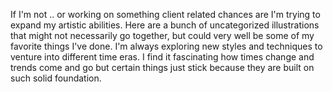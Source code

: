If I'm not .. or working on something client related chances are I'm trying to expand my artistic abilities. Here are a bunch of uncategorized illustrations that might not necessarily go together, but could very well be some of my favorite things I've done. I'm always exploring new styles and techniques to venture into different time eras. I find it fascinating how times change and trends come and go but certain things just stick because they are built on such solid foundation.